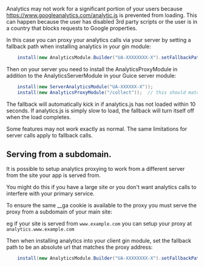 Analytics may not work for a significant portion of your users because https://www.googleanalytics.com/analytic.js is prevented from loading.  This can happen because the user has disabled 3rd party scripts or the user is in a country that blocks requests to Google properties.

In this case you can proxy your analytics calls via your server by setting a fallback path when installing analytics in your gin module:

```java
    install(new AnalyticsModule.Builder("UA-XXXXXXXX-X").setFallbackPath("/collect").build());
```

Then on your server you need to install the AnalyticsProxyModule in addition to the AnalyticsServerModule in your Guice server module:

```java
    install(new ServerAnalyticsModule("UA-XXXXXX-X"));
    install(new AnalyticsProxyModule("/collect"));  // this should match the path you set on the client.
```

The fallback will automatically kick in if analytics.js has not loaded within 10 seconds.  If analytics.js is simply slow to load, the fallback will turn itself off when the load completes.

Some features may not work exactly as normal.  The same limitations for server calls apply to fallback calls.

## Serving from a subdomain.

It is possible to setup analytics proxying to work from a different server from the site your app is served from.

You might do this if you have a large site or you don't want analytics calls to interfere with your primary service.

To ensure the same __ga cookie is available to the proxy you must serve the proxy from a subdomain of your main site:

eg if your site is served from `www.example.com` you can setup your proxy at `analytics.www.example.com`

Then when installing analytics into your client gin module, set the fallback path to be an absolute url that matches the proxy address:

```java
    install(new AnalyticsModule.Builder("UA-XXXXXXXX-X").setFallbackPath("https://analytics.www.example.com/collect").build());
```


